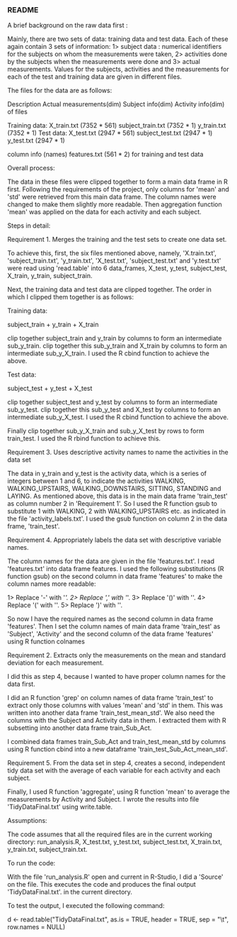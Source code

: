
### README

A brief background  on the raw data first : 

Mainly, there are two sets of data: training data and test data. Each of these again contain 3 sets of information: 1> subject data :  numerical identifiers for the subjects on whom the measurements were taken, 2> activities done by the subjects when the measurements were done and 3> actual measurements.
Values for the subjects, activities and the measurements for each of the test and training data are given in different files.

The files for the data are as follows:

Description                   Actual measurements(dim)    Subject info(dim)               Activity info(dim)
of files

Training data:                X_train.txt (7352 * 561)    subject_train.txt (7352 * 1)    y_train.txt (7352 * 1)
Test data:                    X_test.txt (2947 * 561)     subject_test.txt (2947 * 1)     y_test.txt (2947 * 1)


column info (names)           features.txt (561 * 2)
for training and test data

Overall process: 

The data in these files were clipped together to form a main data frame in R first. Following the requirements of the project, only columns for 'mean' and 'std' were retrieved from this main data frame. The column names were changed to make them slightly more readable. Then aggregation function 'mean' was applied on the data for each activity and each subject.

Steps in detail:

Requirement 1. Merges the training and the test sets to create one data set.

To achieve this, first, the six files mentioned above, namely, 'X.train.txt', 'subject_train.txt', 'y_train.txt', 'X_test.txt', 'subject_test.txt' and 'y.test.txt' were read using 'read.table' into 6 data_frames, X_test, y_test, subject_test, X_train, y_train, subject_train.

Next, the training data and test data are clipped together. The order in which I clipped them together is as follows:

Training data: 

subject_train + y_train + X_train

clip together subject_train and y_train by columns to form an intermediate sub_y_train.
clip together this sub_y_train and X_train by columns to form an intermediate sub_y_X_train.
I used the R cbind function to achieve the above.

Test data:

subject_test + y_test + X_test

clip together subject_test and y_test by columns to form an intermediate sub_y_test.
clip together this sub_y_test and X_test by columns to form an intermediate sub_y_X_test.
I used the R cbind function to achieve the above.

Finally clip together sub_y_X_train and sub_y_X_test by rows to form train_test. I used the R rbind function to achieve this.

Requirement 3. Uses descriptive activity names to name the activities in the data set

The data in y_train and y_test is the activity data, which is a series of integers between 1 and 6, to indicate the activities WALKING, WALKING_UPSTAIRS, WALKING_DOWNSTAIRS, SITTING, STANDING and LAYING. As mentioned above, this data is in the main data frame 'train_test' as column number 2 in 'Requirement 1'.
So I used the R function gsub to substitute 1 with WALKING, 2 with WALKING_UPSTAIRS etc. as indicated in the file 'activity_labels.txt'. I used the gsub function on column 2 in the data frame, 'train_test'.

Requirement 4. Appropriately labels the data set with descriptive variable names. 

The column names for the data are given in the file 'features.txt'. I read 'features.txt' into data frame features. I used the following substitutions (R function gsub) on the second column in data frame 'features' to make the column names more readable:

1> Replace '-' with '_'.
2> Replace ',' with '_'.
3> Replace '()' with ''.
4> Replace '(' with ''.
5> Replace ')' with ''.

So now I have the required names as the second column in data frame 'features'.
Then I set the column names of main data frame 'train_test' as 'Subject', 'Activity' and the second column of the data frame 'features' using R function colnames

Requirement 2. Extracts only the measurements on the mean and standard deviation for each measurement. 

I did this as step 4, because I wanted to have proper column names for the data first.

I did an R function 'grep' on column names of data frame 'train_test' to extract only those columns with values 'mean' and 'std' in them. This was written into another data frame 'train_test_mean_std'. We also need the columns with the Subject and Activity data in them. I extracted them with R subsetting into another data frame train_Sub_Act.

I combined data frames train_Sub_Act and train_test_mean_std by columns using R function cbind into a new dataframe 'train_test_Sub_Act_mean_std'.

Requirement 5. From the data set in step 4, creates a second, independent tidy data set with the average of each variable for each activity and each subject.

Finally, I used R function 'aggregate', using R function 'mean' to average the measurements by Activity and Subject. I wrote the results into file 'TidyDataFinal.txt' using write.table.

Assumptions:

The code assumes that all the required files are in the current working directory:
run_analysis.R, X_test.txt, y_test.txt, subject_test.txt, X_train.txt, y_train.txt, subject_train.txt.

To run the code:

With the file 'run_analysis.R' open and current in R-Studio, I did a 'Source' on the file. This executes the code and produces the final output 'TidyDataFinal.txt'. in the current directory.

To test the output, I executed the following command:

d <- read.table("TidyDataFinal.txt", as.is = TRUE, header = TRUE, sep = "\t", row.names = NULL)
















